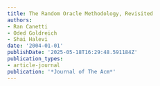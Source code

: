 ```yaml
---
title: The Random Oracle Methodology, Revisited
authors:
- Ran Canetti
- Oded Goldreich
- Shai Halevi
date: '2004-01-01'
publishDate: '2025-05-18T16:29:48.591184Z'
publication_types:
- article-journal
publication: '*Journal of The Acm*'
---
```

